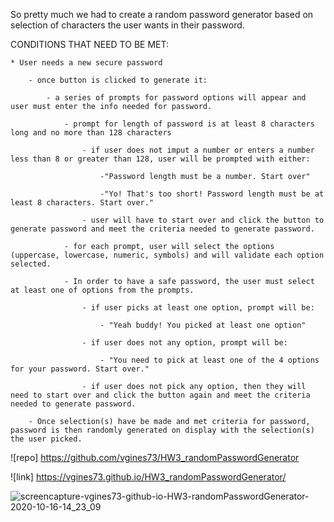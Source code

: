 So pretty much we had to create a random password generator based on selection of characters the user wants in their password. 

CONDITIONS THAT NEED TO BE MET:
   
    * User needs a new secure password
        
        - once button is clicked to generate it:
            
            - a series of prompts for password options will appear and user must enter the info needed for password.
                
                - prompt for length of password is at least 8 characters long and no more than 128 characters
                    
                    - if user does not imput a number or enters a number less than 8 or greater than 128, user will be prompted with either: 
                        
                        -"Password length must be a number. Start over"
                        
                        -"Yo! That's too short! Password length must be at least 8 characters. Start over."
                    
                    - user will have to start over and click the button to generate password and meet the criteria needed to generate password.
                
                - for each prompt, user will select the options (uppercase, lowercase, numeric, symbols) and will validate each option selected. 

                - In order to have a safe password, the user must select at least one of options from the prompts.
                   
                    - if user picks at least one option, prompt will be:
                        
                        - "Yeah buddy! You picked at least one option"
                    
                    - if user does not any option, prompt will be: 
                        
                        - "You need to pick at least one of the 4 options for your password. Start over."
                    
                    - if user does not pick any option, then they will need to start over and click the button again and meet the criteria needed to generate password.
                        
        - Once selection(s) have be made and met criteria for password, password is then randomly generated on display with the selection(s) the user picked.


            
           
![repo] https://github.com/vgines73/HW3_randomPasswordGenerator

![link] https://vgines73.github.io/HW3_randomPasswordGenerator/

![screencapture-vgines73-github-io-HW3-randomPasswordGenerator-2020-10-16-14_23_09](https://user-images.githubusercontent.com/71681031/96311344-1b3b3500-0fbe-11eb-9224-30f4c46f9066.png)

